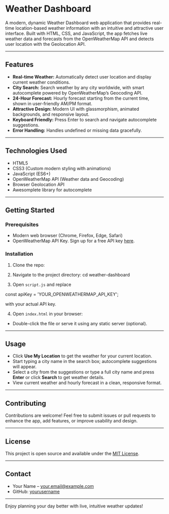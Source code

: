 # Weather Dashboard

A modern, dynamic Weather Dashboard web application that provides real-time location-based weather information with an intuitive and attractive user interface. Built with HTML, CSS, and JavaScript, the app fetches live weather data and forecasts from the OpenWeatherMap API and detects user location with the Geolocation API.

---

## Features

- **Real-time Weather:** Automatically detect user location and display current weather conditions.
- **City Search:** Search weather by any city worldwide, with smart autocomplete powered by OpenWeatherMap’s Geocoding API.
- **24-Hour Forecast:** Hourly forecast starting from the current time, shown in user-friendly AM/PM format.
- **Attractive Design:** Modern UI with glassmorphism, animated backgrounds, and responsive layout.
- **Keyboard Friendly:** Press Enter to search and navigate autocomplete suggestions.
- **Error Handling:** Handles undefined or missing data gracefully.

---

## Technologies Used

- HTML5
- CSS3 (Custom modern styling with animations)
- JavaScript (ES6+)
- OpenWeatherMap API (Weather data and Geocoding)
- Browser Geolocation API
- Awesomplete library for autocomplete

---

## Getting Started

### Prerequisites

- Modern web browser (Chrome, Firefox, Edge, Safari)
- OpenWeatherMap API Key. Sign up for a free API key [here](https://openweathermap.org/api).

### Installation

1. Clone the repo:


2. Navigate to the project directory: cd weather-dashboard

3. Open `script.js` and replace 

const apiKey = 'YOUR_OPENWEATHERMAP_API_KEY';

with your actual API key.

4. Open `index.html` in your browser:

- Double-click the file or serve it using any static server (optional).

---

## Usage

- Click **Use My Location** to get the weather for your current location.
- Start typing a city name in the search box; autocomplete suggestions will appear.
- Select a city from the suggestions or type a full city name and press **Enter** or click **Search** to get weather details.
- View current weather and hourly forecast in a clean, responsive format.
  
---

## Contributing

Contributions are welcome! Feel free to submit issues or pull requests to enhance the app, add features, or improve usability and design.

---

## License

This project is open source and available under the [MIT License](LICENSE).

---

## Contact

- Your Name – your.email@example.com  
- GitHub: [yourusername](https://github.com/yourusername)

---

Enjoy planning your day better with live, intuitive weather updates!

